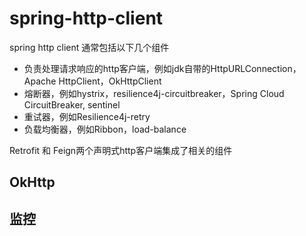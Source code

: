 # spring-http-client

spring http client 通常包括以下几个组件

- 负责处理请求响应的http客户端，例如jdk自带的HttpURLConnection，Apache HttpClient，OkHttpClient
- 熔断器，例如hystrix，resilience4j-circuitbreaker，Spring Cloud CircuitBreaker, sentinel
- 重试器，例如Resilience4j-retry
- 负载均衡器，例如Ribbon，load-balance

Retrofit 和 Feign两个声明式http客户端集成了相关的组件

## OkHttp
    
## 监控


